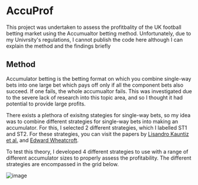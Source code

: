 # AccuProf

This project was undertaken to assess the profitbality of the UK football betting market using the Accumualtor betting method. Unfortunately, due to my Univrsity's regulations, I cannot publish the code here although I can explain the method and the findings briefly

## Method

Accumulator betting is the betting format on which you combine single-way bets into one large bet which pays off only if all the component bets also succeed. If one fails, the whole accumualtor fails. This was investigated due to the severe lack of research into this topic area, and so I thought it had potential to provide large profits.

There exists a plethora of exisitng stategies for single-way bets, so my idea was to combine different strategies for single-way bets into making an accumulator. For this, I selected 2 different strategies, which I labelled ST1 and ST2. For these strategies, you can visit the papers by [Lisandro Kauntiz et al.](https://arxiv.org/abs/1710.02824) and [Edward Wheatcroft](https://www.degruyter.com/document/doi/10.1515/jqas-2019-0009/html).

To test this theory, I developed 4 different strategies to use with a range of different accumulator sizes to properly assess the profitability. The different strategies are encompassed in the grid below.

![image](https://github.com/oranbramble/AccuProf/assets/56357864/0128a84c-6639-45bb-8ab4-874ff4736043)

